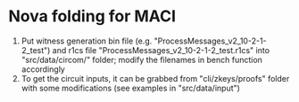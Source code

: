 # Nova folding for MACI 

1. Put witness generation bin file (e.g. "ProcessMessages_v2_10-2-1-2_test") and r1cs file "ProcessMessages_v2_10-2-1-2_test.r1cs" into "src/data/circom/" folder; modify the filenames in bench function accordingly
1. To get the circuit inputs, it can be grabbed from "cli/zkeys/proofs" folder with some modifications (see examples in "src/data/input")

